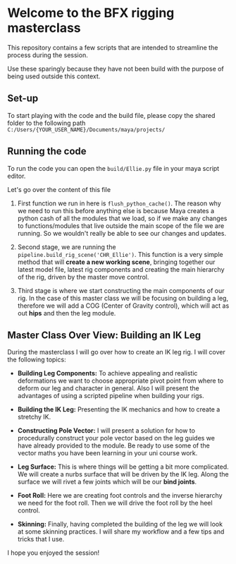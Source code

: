 # Welcome to the BFX rigging masterclass

This repository contains a few scripts that are intended to streamline the process during the session.

Use these sparingly because they have not been build with the purpose of being used outside this context. 

## Set-up

To start playing with the code and the build file, please copy the shared folder to the following path `C:/Users/{YOUR_USER_NAME}/Documents/maya/projects/`

## Running the code

To run the code you can open the `build/Ellie.py` file in your maya script editor.

Let's go over the content of this file

1. First function we run in here is `flush_python_cache()`. The reason why we need to run this before anything else is because Maya creates a python cash of all the modules that we load, so if we make any changes to functions/modules that live outside the main scope of the file we are running. So we wouldn't really be able to see our changes and updates.

2. Second stage, we are running the `pipeline.build_rig_scene('CHR_Ellie')`. This function is a very simple method that will **create a new working scene**, bringing together our latest model file, latest rig components and creating the main hierarchy of the rig, driven by the master move control.

3. Third stage is where we start constructing the main components of our rig. 
In the case of this master class we will be focusing on building a leg, therefore we will add a COG (Center of Gravity control), which will act as out **hips** and then the leg module.

## Master Class Over View: Building an IK Leg

During the masterclass I will go over how to create an IK leg rig. 
I will cover the following topics:

- **Building Leg Components:**
To achieve appealing and realistic deformations we want to choose appropriate pivot point from where to deform our leg and character in general. Also I will present the advantages of using a scripted pipeline when building your rigs.

- **Building the IK Leg:**
Presenting the IK mechanics and how to create a stretchy IK.

- **Constructing Pole Vector:**
I will present a solution for how to procedurally construct your pole vector based on the leg guides we have already provided to the module. Be ready to use some of the vector maths you have been learning in your uni course work.

- **Leg Surface:**
This is where things will be getting a bit more complicated. We will create a nurbs surface that will be driven by the IK leg. Along the surface we will rivet a few joints which will be our **bind joints**. 

- **Foot Roll:**
Here we are creating foot controls and the inverse hierarchy we need for the foot roll. Then we will drive the foot roll by the heel control.

- **Skinning:**
Finally, having completed the building of the leg we will look at some skinning practices. I will share my workflow and a few tips and tricks that I use.

I hope you enjoyed the session! 

